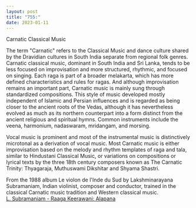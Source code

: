 ```yaml
---
layout: post
title: "755:"
date: 2023-01-11
---
```


Carnatic Classical Music

The term "Carnatic" refers to the Classical Music and dance culture shared by the Dravidian cultures in South India separate from regional folk genres. Carnatic classical music, dominant in South India and Sri Lanka, tends to be less focused on improvisation and more structured, rhythmic, and focused on singing. Each raga is part of a broader melakarta, which has more defined characteristics and rules for ragas. And although improvisation remains an important part, Carnatic music is mainly sung through standardized compositions. This style of music developed mostly independent of Islamic and Persian influences and is regarded as being closer to the ancient roots of the Vedas, although it has nevertheless evolved as much as its northern counterpart into a form distinct from the ancient religious and spiritual hymns. Common instruments include the veena, harmonium, nadaswaram, mridangam, and morsing.

Vocal music is prominent and most of the instrumental music is distinctively microtonal as a derivation of vocal music. Most Carnatic music is either improvisation based on the melody and rhythm templates of raga and tala, similar to Hindustani Classical Music, or variations on compositions or lyrical texts by the three 18th century composers known as The Carnatic Trinity: Thyagaraja, Muthuswami Dikshitar and Shyama Shastri.

From the 1988 album Le violon de l'Inde du Sud by Lakshminarayana Subramaniam, Indian violinist, composer and conductor, trained in the classical Carnatic music tradition and Western classical music.  
[L. Subramaniam \- Raaga Keerawani: Alapana](https://youtu.be/3FauMOPQ6MA)
